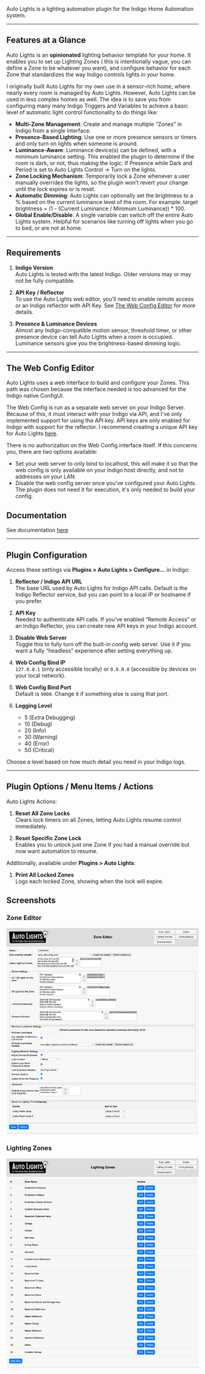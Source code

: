 Auto Lights is a lighting automation plugin for the Indigo Home Automation system.

---

## Features at a Glance

Auto Lights is an **opinionated** lighting behavior template for your home. It enables you to set up Lighting Zones (
this is intentionally vague, you can define a Zone to be whatever you want), and configure behavior for each Zone that
standardizes the way Indigo controls lights in your home.

I originally built Auto Lights for my own use in a sensor-rich home, where nearly every room is managed by Auto Lights.
However, Auto Lights can be used in less complex homes as well. The idea is to save you from configuring many many
Indigo Triggers and Variables to achieve a basic level of automatic light control functionality to do things like:

- **Multi-Zone Management**: Create and manage multiple “Zones” in Indigo from a single interface.
- **Presence-Based Lighting**: Use one or more presence sensors or timers and only turn on lights when someone is
  around.
- **Luminance-Aware**: Luminance device(s) can be defined, with a minimum luminance setting. This enabled the plugin to
  determine if the room
  is dark, or not, thus making the logic: If Presence while Dark and Period is set to Auto Lights Control -> Turn on the
  lights.
- **Zone Locking Mechanism**: Temporarily lock a Zone whenever a user manually overrides the lights, so the plugin won’t
  revert your change until the lock expires or is reset.
- **Automatic Dimming**: Auto Lights can optionally set the brightness to a % based on the current luminance level of
  the
  room. For example: target brightness = (1 - (Current Luminance / Minimum Luminance)) * 100.
- **Global Enable/Disable**: A single variable can switch off the entire Auto Lights system. Helpful for scenarios like
  turning off lights when you go to bed, or are not at home.

---

## Requirements

1. **Indigo Version**  
   Auto Lights is tested with the latest Indigo. Older versions may or may not be fully compatible.

2. **API Key / Reflector**  
   To use the Auto Lights web editor, you’ll need to enable remote access or an Indigo reflector with API
   Key. See [The Web Config Editor](#the-web-config-editor) for more details.

3. **Presence & Luminance Devices**  
   Almost any Indigo-compatible motion sensor, threshold timer, or other presence device can tell Auto Lights when a
   room is occupied. Luminance sensors give you the brightness-based dimming logic.

---

## The Web Config Editor

Auto Lights uses a web interface to build and configure your Zones. This path was chosen because the interface needed is
too advanced for the Indigo native ConfigUI.

The Web Config is run as a separate web server on your Indigo Server. Because of this, it must interact with your Indigo
via API, and I've only implemented support for using the API key. API keys are only enabled for Indigo with support for
the reflector. I recommend creating a unique API key for Auto
Lights [here](https://www.indigodomo.com/account/authorizations).

There is no authorization on the Web Config interface itself. If this concerns you, there are two options available:

* Set your web server to only bind to localhost, this will make it so that the web config is only available on your
  Indigo host directly, and not to addresses on your LAN.
* Disable the web config server once you've configured your Auto Lights. The plugin does not need it for execution, it's
  only needed to build your config.

## Documentation

See documentation [here](Auto%20Lights.indigoPlugin/Contents/Server%20Plugin/config_web_editor/static/Documentation.MD)

---

## Plugin Configuration

Access these settings via **Plugins > Auto Lights > Configure…** in Indigo:

1. **Reflector / Indigo API URL**  
   The base URL used by Auto Lights for Indigo API calls. Default is the Indigo Reflector service, but you can point to
   a local IP or hostname if you prefer.

2. **API Key**  
   Needed to authenticate API calls. If you’ve enabled “Remote Access” or an Indigo Reflector, you can create new API
   keys in your Indigo account.

3. **Disable Web Server**  
   Toggle this to fully turn off the built-in config web server. Use it if you want a fully “headless” experience after
   setting everything up.

4. **Web Config Bind IP**  
   `127.0.0.1` (only accessible locally) or `0.0.0.0` (accessible by devices on your local network).

5. **Web Config Bind Port**  
   Default is `9000`. Change it if something else is using that port.

6. **Logging Level**
    - 5 (Extra Debugging)
    - 10 (Debug)
    - 20 (Info)
    - 30 (Warning)
    - 40 (Error)
    - 50 (Critical)

Choose a level based on how much detail you need in your Indigo logs.

---

## Plugin Options / Menu Items / Actions

Auto Lights Actions:

1. **Reset All Zone Locks**  
   Clears lock timers on all Zones, letting Auto Lights resume control immediately.

2. **Reset Specific Zone Lock**  
   Enables you to unlock just one Zone if you had a manual override but now want automation to resume.

Additionally, available under **Plugins > Auto Lights**:

1. **Print All Locked Zones**  
   Logs each locked Zone, showing when the lock will expire.

## Screenshots

### Zone Editor

![Zone Editor](screenshots/zone_edit.png)

### Lighting Zones

![Lighting Zones](screenshots/zones.png)

```
